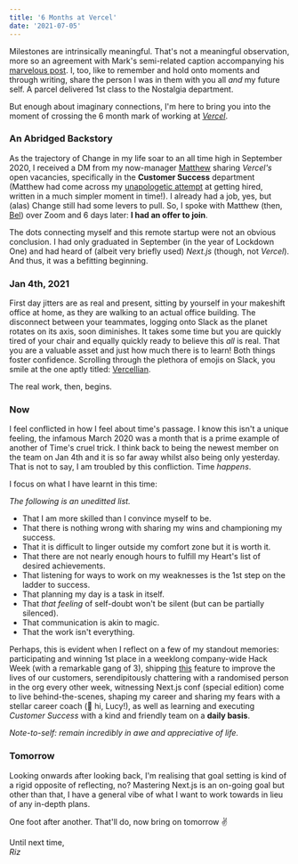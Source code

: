 ```yaml
---
title: '6 Months at Vercel'
date: '2021-07-05'
---
```


Milestones are intrinsically meaningful. That's not a meaningful observation, more so an agreement with Mark's semi-related caption accompanying his [marvelous post](https://www.linkedin.com/posts/mark4security_kindness-perspective-gratitude-activity-6816765075152478208-us6S). I, too, like to remember and hold onto moments and through writing, share the person I was in them with you all *and* my future self. A parcel delivered 1st class to the Nostalgia department.

But enough about imaginary connections, I'm here to bring you into the moment of crossing the 6 month mark of working at [_Vercel_](http://vercel.com/).

### An Abridged Backstory

As the trajectory of Change in my life soar to an all time high in September 2020, I received a DM from my now-manager [Matthew](https://twitter.com/mcsdev) sharing _Vercel's_ open vacancies, specifically in the **Customer Success** department (Matthew had come across my [unapologetic attempt](https://v1.rizwanakhan.com/hire-riz) at getting hired, written in a much simpler moment in time!). I already had a job, yes, but (alas) Change still had some levers to pull. So, I spoke with Matthew (then, [Bel](https://twitter.com/okbel)) over Zoom and 6 days later: **I had an offer to join**.

The dots connecting myself and this remote startup were not an obvious conclusion. I had only graduated in September (in the year of Lockdown One) and had heard of (albeit very briefly used) _Next.js_ (though, not _Vercel_). And thus, it was a befitting beginning.

### Jan 4th, 2021

First day jitters are as real and present, sitting by yourself in your makeshift office at home, as they are walking to an actual office building. The disconnect between your teammates, logging onto Slack as the planet rotates on its axis, soon diminishes. It takes some time but you are quickly tired of your chair and equally quickly ready to believe this _all_ is real. That you are a valuable asset and just how much there is to learn! Both things foster confidence. Scrolling through the plethora of emojis on Slack, you smile at the one aptly titled: [Vercellian](http://vercel.vercel.app/). 

The real work, then, begins.

### Now

I feel conflicted in how I feel about time's passage. I know this isn't a unique feeling, the infamous March 2020 was a month that is a prime example of another of Time's cruel trick. I think back to being the newest member on the team on Jan 4th and it is so far away whilst also being only yesterday. That is not to say, I am troubled by this confliction. Time _happens_.

I focus on what I have learnt in this time:

_The following is an uneditted list._

- That I am more skilled than I convince myself to be.
- That there is nothing wrong with sharing my wins and championing my success.
- That it is difficult to linger outside my comfort zone but it is worth it.
- That there are not nearly enough hours to fulfill my Heart's list of desired achievements.
- That listening for ways to work on my weaknesses is the 1st step on the ladder to success.
- That planning my day is a task in itself.
- That _that feeling_ of self-doubt won't be silent (but can be partially silenced).
- That communication is akin to magic.
- That the work isn't everything.

Perhaps, this is evident when I reflect on a few of my standout memories: participating and winning 1st place in a weeklong company-wide Hack Week (with a remarkable gang of 3), shipping [this](https://twitter.com/rauchg/status/1378101310055047168) feature to improve the lives of our customers, serendipitously chattering with a randomised person in the org every other week, witnessing Next.js conf (special edition) come to live behind-the-scenes, shaping my career and sharing my fears with a stellar career coach (👋 hi, Lucy!), as well as learning and executing _Customer Success_ with a kind and friendly team on a **daily basis**.  

_Note-to-self: remain incredibly in awe and appreciative of life._

### Tomorrow

Looking onwards after looking back, I'm realising that goal setting is kind of a rigid opposite of reflecting, no? Mastering Next.js is an on-going goal but other than that, I have a general vibe of what I want to work towards in lieu of any in-depth plans. 

One foot after another. That'll do, now bring on tomorrow ✌️

Until next time,  
_Riz_
